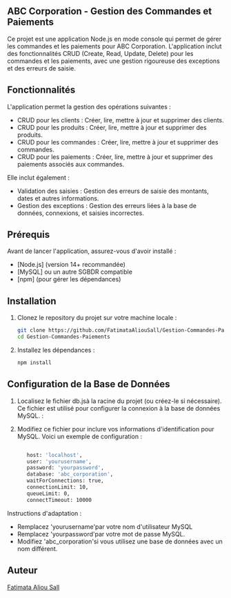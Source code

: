 ## ABC Corporation - Gestion des Commandes et Paiements

Ce projet est une application Node.js en mode console qui permet de gérer les commandes et les paiements pour ABC Corporation. L'application inclut des fonctionnalités CRUD (Create, Read, Update, Delete) pour les commandes et les paiements, avec une gestion rigoureuse des exceptions et des erreurs de saisie.

## Fonctionnalités

L'application permet la gestion des opérations suivantes :

- CRUD pour les clients : Créer, lire, mettre à jour et supprimer des clients.
- CRUD pour les produits : Créer, lire, mettre à jour et supprimer des produits.
- CRUD pour les commandes : Créer, lire, mettre à jour et supprimer des commandes.
- CRUD pour les paiements : Créer, lire, mettre à jour et supprimer des paiements associés aux commandes.

Elle inclut également :

- Validation des saisies : Gestion des erreurs de saisie des montants, dates et autres informations.
- Gestion des exceptions : Gestion des erreurs liées à la base de données, connexions, et saisies incorrectes.

## Prérequis

Avant de lancer l'application, assurez-vous d'avoir installé :

- [Node.js] (version 14+ recommandée)
- [MySQL] ou un autre SGBDR compatible
- [npm] (pour gérer les dépendances)

## Installation

1. Clonez le repository du projet sur votre machine locale :

   ```bash
   git clone https://github.com/FatimataAliouSall/Gestion-Commandes-Paiements.git
   cd Gestion-Commandes-Paiements

   ```

2. Installez les dépendances :

   ```bash
   npm install

   ```

## Configuration de la Base de Données

1. Localisez le fichier db.jsà la racine du projet (ou créez-le si nécessaire). Ce fichier est utilisé pour configurer la connexion à la base de données MySQL. :

2. Modifiez ce fichier pour inclure vos informations d'identification pour MySQL. Voici un exemple de configuration :

   ```bash

      host: 'localhost',
      user: 'yourusername',
      password: 'yourpassword',
      database: 'abc_corporation',
      waitForConnections: true,
      connectionLimit: 10,
      queueLimit: 0,
      connectTimeout: 10000

   ```

Instructions d'adaptation :

- Remplacez 'yourusername'par votre nom d'utilisateur MySQL
- Remplacez 'yourpassword'par votre mot de passe MySQL.
- Modifiez 'abc_corporation'si vous utilisez une base de données avec un nom différent.

## Auteur

[Fatimata Aliou Sall](https://github.com/FatimataAliouSall/)

